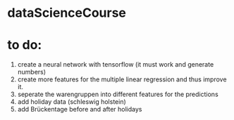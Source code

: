 # dataScienceCourse

# to do: 

1. create a neural network with tensorflow (it must work and generate numbers)
2. create more features for the multiple linear regression and thus improve it. 
3. seperate the warengruppen into different features for the predictions
4. add holiday data (schleswig holstein)
5. add Brückentage before and after holidays